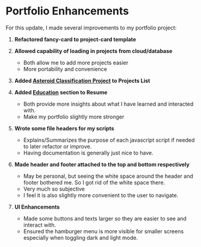 # Portfolio Enhancements  

For this update, I made several improvements to my portfolio project:  
1. **Refactored fancy-card to project-card template** 
2. **Allowed capability of loading in projects from cloud/database** 
    * Both allow me to add more projects easier
    * More portability and convenience

3. **Added <ins>Asteroid Classification Project</ins> to Projects List** 
4. **Added <ins>Education</ins> section to Resume**
    * Both provide more insights about what I have learned and interacted with.
    * Make my portfolio slightly more stronger

5. **Wrote some file headers for my scripts** 
    * Explains/Summarizes the purpose of each javascript script if needed to later refactor or improve.
    * Having documentation is generally just nice to have. 

6. **Made header and footer attached to the top and bottom respectively** 
    * May be personal, but seeing the white space around the header and footer bothered me. So I got rid of the white space there.
    * Very much so subjective
    * I feel it is also slightly more convenient to the user to navigate.

7. **UI Enhancements** 
    * Made some buttons and texts larger so they are easier to see and interact with.
    * Ensured the hamburger menu is more visible for smaller screens especially when toggling dark and light mode. 

